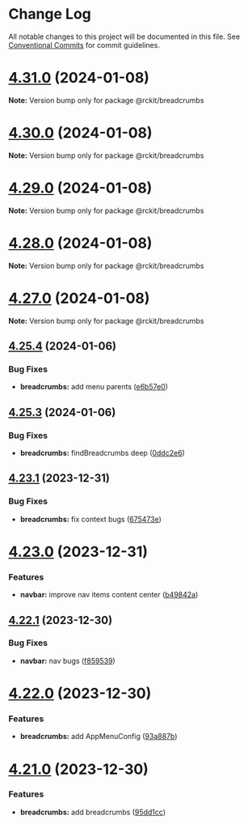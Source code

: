 # Change Log

All notable changes to this project will be documented in this file.
See [Conventional Commits](https://conventionalcommits.org) for commit guidelines.

# [4.31.0](https://github.com/lskjs/lskjs/compare/v4.30.0...v4.31.0) (2024-01-08)

**Note:** Version bump only for package @rckit/breadcrumbs





# [4.30.0](https://github.com/lskjs/lskjs/compare/v4.29.0...v4.30.0) (2024-01-08)

**Note:** Version bump only for package @rckit/breadcrumbs





# [4.29.0](https://github.com/lskjs/lskjs/compare/v4.28.0...v4.29.0) (2024-01-08)

**Note:** Version bump only for package @rckit/breadcrumbs





# [4.28.0](https://github.com/lskjs/lskjs/compare/v4.27.0...v4.28.0) (2024-01-08)

**Note:** Version bump only for package @rckit/breadcrumbs





# [4.27.0](https://github.com/lskjs/lskjs/compare/v4.26.3...v4.27.0) (2024-01-08)

**Note:** Version bump only for package @rckit/breadcrumbs





## [4.25.4](https://github.com/lskjs/lskjs/compare/v4.25.3...v4.25.4) (2024-01-06)


### Bug Fixes

* **breadcrumbs:** add menu parents ([e6b57e0](https://github.com/lskjs/lskjs/commit/e6b57e000147f2d13230b6219ba22d0eae640eb1))





## [4.25.3](https://github.com/lskjs/lskjs/compare/v4.25.2...v4.25.3) (2024-01-06)


### Bug Fixes

* **breadcrumbs:** findBreadcrumbs deep ([0ddc2e6](https://github.com/lskjs/lskjs/commit/0ddc2e6056c2ff064f67c0b8c783898c3d2cf38f))





## [4.23.1](https://github.com/lskjs/lskjs/compare/v4.23.0...v4.23.1) (2023-12-31)


### Bug Fixes

* **breadcrumbs:** fix context bugs ([675473e](https://github.com/lskjs/lskjs/commit/675473e3f7206c7490c3dd66278fefae116cc865))





# [4.23.0](https://github.com/lskjs/lskjs/compare/v4.22.2...v4.23.0) (2023-12-31)


### Features

* **navbar:** improve nav items content center ([b49842a](https://github.com/lskjs/lskjs/commit/b49842a0a18ae1df38233d355cefdfee9a85df03))





## [4.22.1](https://github.com/lskjs/lskjs/compare/v4.22.0...v4.22.1) (2023-12-30)


### Bug Fixes

* **navbar:** nav bugs ([f859539](https://github.com/lskjs/lskjs/commit/f859539be028e901958b9c4f28dbe66eb9983198))





# [4.22.0](https://github.com/lskjs/lskjs/compare/v4.21.0...v4.22.0) (2023-12-30)


### Features

* **breadcrumbs:** add AppMenuConfig ([93a887b](https://github.com/lskjs/lskjs/commit/93a887b4cc7bef3567c1d7cbf757d1b51c347df5))





# [4.21.0](https://github.com/lskjs/lskjs/compare/v4.20.0...v4.21.0) (2023-12-30)


### Features

* **breadcrumbs:** add breadcrumbs ([95dd1cc](https://github.com/lskjs/lskjs/commit/95dd1cc743bf91737a1db2903a566e076108430e))
